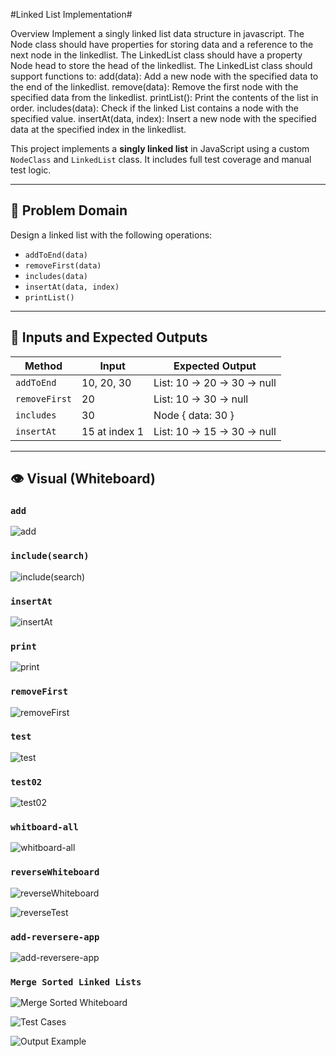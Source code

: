#Linked List Implementation#

Overview
Implement a singly linked list data structure in javascript.
The Node class should have properties for storing data and a reference to the next node in the linkedlist.
The LinkedList class should have a property Node head to store the head of the linkedlist.
The LinkedList class should support functions to:
add(data): Add a new node with the specified data to the end of the linkedlist.
remove(data): Remove the first node with the specified data from the linkedlist.
printList(): Print the contents of the list in order.
includes(data): Check if the linked List contains a node with the specified value.
insertAt(data, index): Insert a new node with the specified data at the specified index in the linkedlist.


This project implements a **singly linked list** in JavaScript using a custom `NodeClass` and `LinkedList` class. It includes full test coverage and manual test logic.

---

## 🧠 Problem Domain

Design a linked list with the following operations:
- `addToEnd(data)`
- `removeFirst(data)`
- `includes(data)`
- `insertAt(data, index)`
- `printList()`

---

## 🧪 Inputs and Expected Outputs

| Method         | Input               | Expected Output                  |
|----------------|---------------------|----------------------------------|
| `addToEnd`     | 10, 20, 30          | List: 10 -> 20 -> 30 -> null     |
| `removeFirst`  | 20                  | List: 10 -> 30 -> null           |
| `includes`     | 30                  | Node { data: 30 }                |
| `insertAt`     | 15 at index 1       | List: 10 -> 15 -> 30 -> null     |

---


## 👁️ Visual (Whiteboard)

### `add`
![add](./docs/add.png)

### `include(search)`
![include(search)](./docs/include(serach).png)

### `insertAt`
![insertAt](./docs/insertAt.png)

### `print`
![print](./docs/print.png)

### `removeFirst`
![removeFirst](./docs/reomveFirst.png)

### `test`
![test](./docs/test.png)

### `test02`
![test02](./docs/test02.png)

### `whitboard-all`
![whitboard-all](./docs/whitboard-all.png)


### `reverseWhiteboard`

![reverseWhiteboard](./docs/reverseWhiteboard.png)

![reverseTest](./docs/reverseTest.png)

### `add-reversere-app`

![add-reversere-app](./docs/add-reversere-app.js.png)

### `Merge Sorted Linked Lists`

![Merge Sorted Whiteboard](./docs/mergeSorted-whiteboard.png)

![Test Cases](./docs/test-mergeSort.png)

![Output Example](./docs/output-mergSorted.png)



